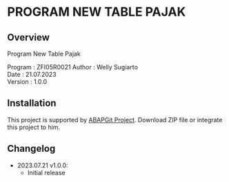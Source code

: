 # PROGRAM NEW TABLE PAJAK

## Overview

Program New Table Pajak

   Program : ZFI05R0021
   Author  : Welly Sugiarto  
   Date    : 21.07.2023  
   Version : 1.0.0
   
## Installation

This project is supported by <a href="https://github.com/larshp/abapGit">ABAPGit Project</a>. Download ZIP file or integrate this project to him.

## Changelog

- 2023.07.21 v1.0.0:
  - Initial release